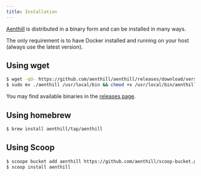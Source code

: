 ```yaml
---
title: Installation
---
```


[Aenthill](https://github.com/aenthill/aenthill) is distributed in a binary form and can be installed in many ways.

The only requirement is to have Docker installed and running on your host (always use the latest version).

## Using wget

```bash
$ wget -qO- https://github.com/aenthill/aenthill/releases/download/version/binary.tar.gz | tar xvz -C .
$ sudo mv ./aenthill /usr/local/bin && chmod +x /usr/local/bin/aenthill
```

You may find available binaries in the [releases page](https://github.com/aenthill/aenthill/releases/).

## Using homebrew

```bash
$ brew install aenthill/tap/aenthill
```

## Using Scoop

```bash
$ scoope bucket add aenthill https://github.com/aenthill/scoop-bucket.git
$ scoop install aenthill
```